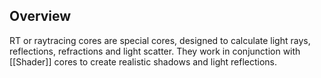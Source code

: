 ## Overview
RT or raytracing cores are special cores, designed to calculate light rays, reflections, refractions and light scatter. They work in conjunction with [[Shader]] cores to create realistic shadows and light reflections.